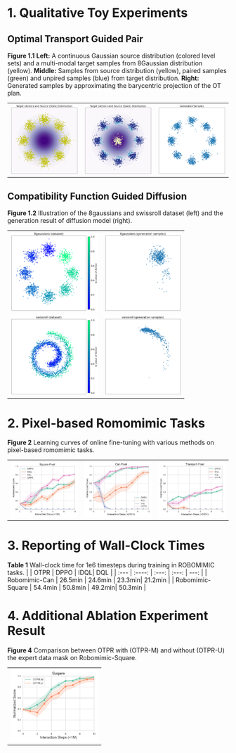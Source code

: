 # 1. Qualitative Toy Experiments
## Optimal Transport Guided Pair
**Figure 1.1** **Left:** A continuous Gaussian source distribution (colored level sets) and a multi-modal target samples from 8Gaussian distribution (yellow).
 **Middle:** Samples from source distribution (yellow), paired samples (green) and unpired samples (blue) from target distribution. **Right:** Generated samples by approximating the barycentric projection of the OT plan.
<table>
<tr>
<td><center><img src="asset/t81.png" width="200"/></center></td>
<td><center><img src="asset/t813.png" width="200"/></center></td>
<td><center><img src="asset/t815.png" width="200"/></center></td>
</tr>
</table>

## Compatibility Function Guided Diffusion
**Figure 1.2** Illustration of the 8gaussians and swissroll dataset (left) and the generation result of diffusion model (right).
<table>
<tr>
<td><center><img src="asset/t8d.png" width="200"/></center></td>
<td><center><img src="asset/t8s.png" width="175"/></center></td>
</tr>
<td><center><img src="asset/tsd.png" width="200"/></center></td>
<td><center><img src="asset/tss.png" width="175"/></center></td>
</tr>
</table>

# 2. Pixel-based Romomimic Tasks
**Figure 2** Learning curves of online fine-tuning with various methods on pixel-based romomimic tasks.
<table>
<tr>
<td><center><img src="asset/Exp1_square_pixel.jpg" width="200"/></center></td>
<td><center><img src="asset/Exp1_can_pixel.jpg" width="200"/></center></td>
<td><center><img src="asset/Exp1_transport_pixel.jpg" width="200"/></center></td>
</tr>
</table>

# 3. Reporting of Wall-Clock Times
**Table 1** Wall-clock time for 1e6 timesteps during training in ROBOMIMIC tasks.
|     | OTPR | DPPO     | IDQL| DQL |
| :---        |    :----:   |          :---: |   :---: | ---: |
| Robomimic-Can     | 26.5min      | 24.6min   | 23.3min| 21.2min |
| Robomimic-Square   | 54.4min        | 50.8min      | 49.2min| 50.3min |
<!-- | Franka-Kitchen-complete   | 75.4min      | 67.8min  | 67.1min | 64.1min | -->

# 4. Additional Ablation Experiment Result
**Figure 4** Comparison between OTPR with (OTPR-M) and without (OTPR-U) the expert data mask on Robomimic-Square.
<table>
<tr>
<td><center><img src="asset/Ablation1.png" width="200"/></center></td>
</tr>
</table>
